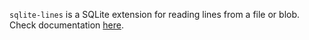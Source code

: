 `sqlite-lines` is a SQLite extension for reading lines from a file or blob. Check documentation [here](https://github.com/asg017/sqlite-lines/blob/main/docs.md).